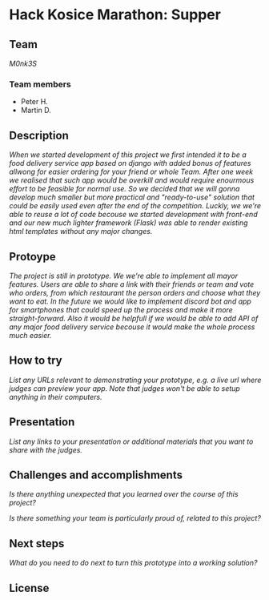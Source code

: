 # Hack Kosice Marathon: Supper

## Team

*M0nk3S*

### Team members
- Peter H.
- Martin D.

## Description

*When we started development of this project we first intended it to be a food delivery service app based on django with added bonus of features allwong for easier ordering for your friend or whole Team. After one week we realised that such app would be overkill and would require enourmous effort to be feasible for normal use. So we decided that we will gonna develop much smaller but more practical and "ready-to-use" solution that could be easily used even after the end of the competition. Luckly, we we're able to reuse a lot of code becouse we started development with front-end and our new much lighter framework (Flask) was able to render existing html templates without any major changes.*

## Protoype

*The project is still in prototype. We we're able to implement all mayor features. Users are able to share a link with their friends or team and vote who orders, from which restaurant the person orders and choose what they want to eat. In the future we would like to implement discord bot and app for smartphones that could speed up the process and make it more straight-forward. Also it would be helpfull if we would be able to add API of any major food delivery service becouse it would make the whole process much easier.*

## How to try

*List any URLs relevant to demonstrating your prototype, e.g. a live url where judges can preview your app. Note that judges won't be able to setup anything in their computers.*

## Presentation

*List any links to your presentation or additional materials that you want to share with the judges.*

## Challenges and accomplishments

*Is there anything unexpected that you learned over the course of this project?*

*Is there something your team is particularly proud of, related to this project?*

## Next steps

*What do you need to do next to turn this prototype into a working solution?*

## License
